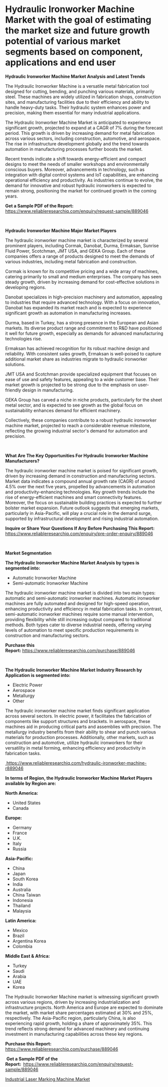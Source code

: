 <p><h1>Hydraulic Ironworker Machine Market with the goal of estimating the market size and future growth potential of various market segments based on component, applications and end user</h1></p><p><strong>Hydraulic Ironworker Machine Market Analysis and Latest Trends</strong></p>
<p><p>The Hydraulic Ironworker Machine is a versatile metal fabrication tool designed for cutting, bending, and punching various materials, primarily steel. These machines are widely utilized in fabrication shops, construction sites, and manufacturing facilities due to their efficiency and ability to handle heavy-duty tasks. Their hydraulic system enhances power and precision, making them essential for many industrial applications.</p><p>The Hydraulic Ironworker Machine Market is anticipated to experience significant growth, projected to expand at a CAGR of 7% during the forecast period. This growth is driven by increasing demand for metal fabrication across various sectors, including construction, automotive, and aerospace. The rise in infrastructure development globally and the trend towards automation in manufacturing processes further boosts the market.</p><p>Recent trends indicate a shift towards energy-efficient and compact designs to meet the needs of smaller workshops and environmentally conscious buyers. Moreover, advancements in technology, such as integration with digital control systems and IoT capabilities, are enhancing operational efficiency and productivity. As industries continue to evolve, the demand for innovative and robust hydraulic ironworkers is expected to remain strong, positioning the market for continued growth in the coming years.</p></p>
<p><strong>Get a Sample PDF of the Report:&nbsp;</strong> <a href="https://www.reliableresearchiq.com/enquiry/request-sample/889046?utm_campaign=2196&utm_medium=2&utm_source=Github&utm_content=ia&utm_term=18022025&utm_id=hydraulic-ironworker-machine">https://www.reliableresearchiq.com/enquiry/request-sample/889046</a></p>
<p>&nbsp;</p>
<p><strong>Hydraulic Ironworker Machine Major Market Players</strong></p>
<p><p>The hydraulic ironworker machine market is characterized by several prominent players, including Cormak, Danobat, Durma, Ermaksan, Sunrise Fluid Power, Scotchman, JMT USA, and GEKA Group. Each of these companies offers a range of products designed to meet the demands of various industries, including metal fabrication and construction.</p><p>Cormak is known for its competitive pricing and a wide array of machines, catering primarily to small and medium enterprises. The company has seen steady growth, driven by increasing demand for cost-effective solutions in developing regions. </p><p>Danobat specializes in high-precision machinery and automation, appealing to industries that require advanced technology. With a focus on innovation, Danobat has expanded its market reach and is expected to experience significant growth as automation in manufacturing increases.</p><p>Durma, based in Turkey, has a strong presence in the European and Asian markets. Its diverse product range and commitment to R&D have positioned it well for future growth, especially as demands for advanced manufacturing technologies rise.</p><p>Ermaksan has achieved recognition for its robust machine design and reliability. With consistent sales growth, Ermaksan is well-poised to capture additional market share as industries migrate to hydraulic ironworker solutions.</p><p>JMT USA and Scotchman provide specialized equipment that focuses on ease of use and safety features, appealing to a wide customer base. Their market growth is projected to be strong due to the emphasis on user-friendly design in manufacturing.</p><p>GEKA Group has carved a niche in niche products, particularly for the sheet metal sector, and is expected to see growth as the global focus on sustainability enhances demand for efficient machinery.</p><p>Collectively, these companies contribute to a robust hydraulic ironworker machine market, projected to reach a considerable revenue milestone, reflecting the growing industrial sector's demand for automation and precision.</p></p>
<p>&nbsp;</p>
<p><strong>What Are The Key Opportunities For Hydraulic Ironworker Machine Manufacturers?</strong></p>
<p><p>The hydraulic ironworker machine market is poised for significant growth, driven by increasing demand in construction and manufacturing sectors. Market data indicates a compound annual growth rate (CAGR) of around 4.5% over the next five years, propelled by advancements in automation and productivity-enhancing technologies. Key growth trends include the rise of energy-efficient machines and smart connectivity features. Moreover, the focus on sustainable building practices is expected to further bolster market expansion. Future outlook suggests that emerging markets, particularly in Asia-Pacific, will play a crucial role in the demand surge, supported by infrastructural development and rising industrial automation.</p></p>
<p><strong>Inquire or Share Your Questions If Any Before Purchasing This Report:</strong> <a href="https://www.reliableresearchiq.com/enquiry/pre-order-enquiry/889046?utm_campaign=2196&utm_medium=2&utm_source=Github&utm_content=ia&utm_term=18022025&utm_id=hydraulic-ironworker-machine">https://www.reliableresearchiq.com/enquiry/pre-order-enquiry/889046</a></p>
<p>&nbsp;</p>
<p><strong>Market Segmentation</strong></p>
<p><strong>The Hydraulic Ironworker Machine Market Analysis by types is segmented into:</strong></p>
<p><ul><li>Automatic Ironworker Machine</li><li>Semi-automatic Ironworker Machine</li></ul></p>
<p><p>The hydraulic ironworker machine market is divided into two main types: automatic and semi-automatic ironworker machines. Automatic ironworker machines are fully automated and designed for high-speed operation, enhancing productivity and efficiency in metal fabrication tasks. In contrast, semi-automatic ironworker machines require some manual intervention, providing flexibility while still increasing output compared to traditional methods. Both types cater to diverse industrial needs, offering varying levels of automation to meet specific production requirements in construction and manufacturing sectors.</p></p>
<p><strong>Purchase this Report:&nbsp;</strong><a href="https://www.reliableresearchiq.com/purchase/889046?utm_campaign=2196&utm_medium=2&utm_source=Github&utm_content=ia&utm_term=18022025&utm_id=hydraulic-ironworker-machine">https://www.reliableresearchiq.com/purchase/889046</a></p>
<p>&nbsp;</p>
<p><strong>The Hydraulic Ironworker Machine Market Industry Research by Application is segmented into:</strong></p>
<p><ul><li>Electric Power</li><li>Aerospace</li><li>Metallurgy</li><li>Other</li></ul></p>
<p><p>The hydraulic ironworker machine market finds significant application across several sectors. In electric power, it facilitates the fabrication of components like support structures and brackets. In aerospace, these machines aid in producing critical parts and assemblies with precision. The metallurgy industry benefits from their ability to shear and punch various materials for production processes. Additionally, other markets, such as construction and automotive, utilize hydraulic ironworkers for their versatility in metal forming, enhancing efficiency and productivity in fabrication tasks.</p></p>
<p><a href="https://www.reliableresearchiq.com/hydraulic-ironworker-machine-r889046?utm_campaign=2196&utm_medium=2&utm_source=Github&utm_content=ia&utm_term=18022025&utm_id=hydraulic-ironworker-machine">&nbsp;https://www.reliableresearchiq.com/hydraulic-ironworker-machine-r889046</a></p>
<p><strong>In terms of Region, the Hydraulic Ironworker Machine Market Players available by Region are:</strong></p>
<p>
    <p> <strong> North America: </strong>
        <ul>
            <li>United States</li>
            <li>Canada</li>
        </ul>
        </p> 
    <p> <strong> Europe: </strong>
        <ul>
            <li>Germany</li>
            <li>France</li>
            <li>U.K.</li>
            <li>Italy</li>
            <li>Russia</li>
        </ul>
        </p> 
    <p> <strong> Asia-Pacific: </strong>
        <ul>
            <li>China</li>
            <li>Japan</li>
            <li>South Korea</li>
            <li>India</li>
            <li>Australia</li>
            <li>China Taiwan</li>
            <li>Indonesia</li>
            <li>Thailand</li>
            <li>Malaysia</li>
        </ul>
        </p> 
    <p> <strong> Latin America: </strong>
        <ul>
            <li>Mexico</li>
            <li>Brazil</li>
            <li>Argentina Korea</li>
            <li>Colombia</li>
        </ul>
        </p> 
    <p> <strong> Middle East & Africa: </strong>
        <ul>
            <li>Turkey</li>
            <li>Saudi</li>
            <li>Arabia</li>
            <li>UAE</li>
            <li>Korea</li>
        </ul>
    </p>
    </p>
<p><p>The Hydraulic Ironworker Machine market is witnessing significant growth across various regions, driven by increasing industrialization and infrastructure projects. North America and Europe are expected to dominate the market, with market share percentages estimated at 30% and 25%, respectively. The Asia-Pacific region, particularly China, is also experiencing rapid growth, holding a share of approximately 35%. This trend reflects strong demand for advanced machinery and continuing investment in manufacturing capabilities across these key regions.</p></p>
<p><strong>Purchase this Report: </strong><a href="https://www.reliableresearchiq.com/purchase/889046?utm_campaign=2196&utm_medium=2&utm_source=Github&utm_content=ia&utm_term=18022025&utm_id=hydraulic-ironworker-machine">https://www.reliableresearchiq.com/purchase/889046</a></p>
<p>&nbsp;<strong>Get a Sample PDF of the Report:&nbsp;&nbsp;</strong><a href="https://www.reliableresearchiq.com/enquiry/request-sample/889046?utm_campaign=2196&utm_medium=2&utm_source=Github&utm_content=ia&utm_term=18022025&utm_id=hydraulic-ironworker-machine">https://www.reliableresearchiq.com/enquiry/request-sample/889046</a></p>
<p><strong></strong></p>
<p><p><a href="https://github.com/rosamariarocque98/Market-Research-Report-List-1/blob/main/industrial-laser-marking-machine-market.md?utm_campaign=2196&utm_medium=2&utm_source=Github&utm_content=ia&utm_term=18022025&utm_id=hydraulic-ironworker-machine">Industrial Laser Marking Machine Market</a></p></p>